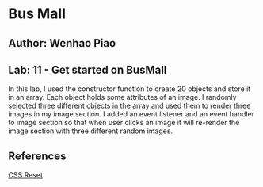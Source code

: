 # Bus Mall

## Author: Wenhao Piao

## Lab: 11 - Get started on BusMall 
In this lab, I used the constructor function to create 20 objects and store it in an array. Each object holds some attributes of an image. I randomly selected three different objects in the array and used them to render three images in my image section. I added an event listener and an event handler to image section so that when user clicks an image it will re-render the image section with three different random images. 

## References
[CSS Reset](https://meyerweb.com/eric/tools/css/reset/)

